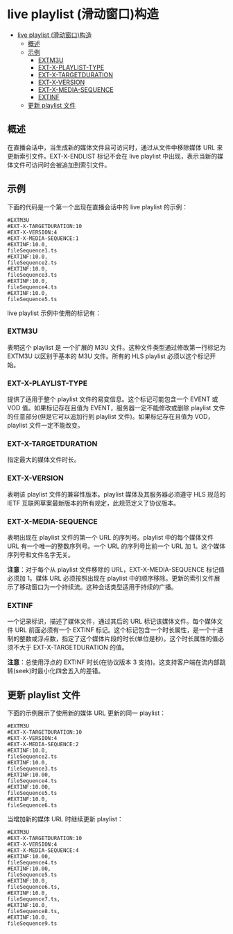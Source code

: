 # live playlist (滑动窗口)构造

- [live playlist (滑动窗口)构造](#live-playlist-%e6%bb%91%e5%8a%a8%e7%aa%97%e5%8f%a3%e6%9e%84%e9%80%a0)
  - [概述](#%e6%a6%82%e8%bf%b0)
  - [示例](#%e7%a4%ba%e4%be%8b)
    - [EXTM3U](#extm3u)
    - [EXT-X-PLAYLIST-TYPE](#ext-x-playlist-type)
    - [EXT-X-TARGETDURATION](#ext-x-targetduration)
    - [EXT-X-VERSION](#ext-x-version)
    - [EXT-X-MEDIA-SEQUENCE](#ext-x-media-sequence)
    - [EXTINF](#extinf)
  - [更新 playlist 文件](#%e6%9b%b4%e6%96%b0-playlist-%e6%96%87%e4%bb%b6)

## 概述

在直播会话中，当生成新的媒体文件且可访问时，通过从文件中移除媒体 URL 来更新索引文件。EXT-X-ENDLIST 标记不会在 live playlist 中出现，表示当新的媒体文件可访问时会被追加到索引文件。

## 示例

下面的代码是一个第一个出现在直播会话中的 live playlist 的示例：

```m3u8
#EXTM3U
#EXT-X-TARGETDURATION:10
#EXT-X-VERSION:4
#EXT-X-MEDIA-SEQUENCE:1
#EXTINF:10.0,
fileSequence1.ts
#EXTINF:10.0,
fileSequence2.ts
#EXTINF:10.0,
fileSequence3.ts
#EXTINF:10.0,
fileSequence4.ts
#EXTINF:10.0,
fileSequence5.ts
```

live playlist 示例中使用的标记有：

### EXTM3U

表明这个 playlist 是 一个扩展的 M3U 文件。这种文件类型通过修改第一行标记为 EXTM3U 以区别于基本的 M3U 文件。所有的 HLS playlist 必须以这个标记开始。

### EXT-X-PLAYLIST-TYPE

提供了适用于整个 playlist 文件的易变信息。这个标记可能包含一个 EVENT 或 VOD 值。如果标记存在且值为 EVENT，服务器一定不能修改或删除 playlist 文件的任意部分(但是它可以追加行到 playlist 文件)。如果标记存在且值为 VOD，playlist 文件一定不能改变。

### EXT-X-TARGETDURATION

指定最大的媒体文件时长。

### EXT-X-VERSION

表明该 playlist 文件的兼容性版本。playlist 媒体及其服务器必须遵守 HLS 规范的 IETF 互联网草案最新版本的所有规定，此规范定义了协议版本。

### EXT-X-MEDIA-SEQUENCE

表明出现在 playlist 文件的第一个 URL 的序列号。playlist 中的每个媒体文件 URL 有一个唯一的整数序列号。一个 URL 的序列号比前一个 URL 加 1。这个媒体序列号和文件名字无关。

**注意**：对于每个从 playlist 文件移除的 URL，EXT-X-MEDIA-SEQUENCE 标记值必须加 1。媒体 URL 必须按照出现在 playlist 中的顺序移除。更新的索引文件展示了移动窗口为一个持续流。这种会话类型适用于持续的广播。

### EXTINF

一个记录标识，描述了媒体文件，通过其后的 URL 标记该媒体文件。每个媒体文件 URL 前面必须有一个 EXTINF 标记。这个标记包含一个时长属性，是一个十进制的整数或浮点数，指定了这个媒体片段的时长(单位是秒)。这个时长属性的值必须不大于 EXT-X-TARGETDURATION 的值。

**注意**：总使用浮点的 EXTINF 时长(在协议版本 3 支持)。这支持客户端在流内部跳转(seek)时最小化四舍五入的差错。

## 更新 playlist 文件

下面的示例展示了使用新的媒体 URL 更新的同一 playlist：

```m3u8
#EXTM3U
#EXT-X-TARGETDURATION:10
#EXT-X-VERSION:4
#EXT-X-MEDIA-SEQUENCE:2
#EXTINF:10.0,
fileSequence2.ts
#EXTINF:10.0,
fileSequence3.ts
#EXTINF:10.00,
fileSequence4.ts
#EXTINF:10.00,
fileSequence5.ts
#EXTINF:10.0,
fileSequence6.ts
```

当增加新的媒体 URL 时继续更新 playlist：

```m3u8
#EXTM3U
#EXT-X-TARGETDURATION:10
#EXT-X-VERSION:4
#EXT-X-MEDIA-SEQUENCE:4
#EXTINF:10.00,
fileSequence4.ts
#EXTINF:10.00,
fileSequence5.ts
#EXTINF:10.0,
fileSequence6.ts,
#EXTINF:10.0,
fileSequence7.ts,
#EXTINF:10.0,
fileSequence8.ts,
#EXTINF:10.0,
fileSequence9.ts
```

